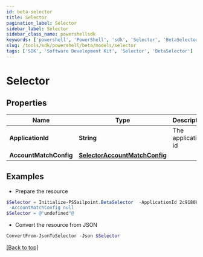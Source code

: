 ```yaml
---
id: beta-selector
title: Selector
pagination_label: Selector
sidebar_label: Selector
sidebar_class_name: powershellsdk
keywords: ['powershell', 'PowerShell', 'sdk', 'Selector', 'BetaSelector'] 
slug: /tools/sdk/powershell/beta/models/selector
tags: ['SDK', 'Software Development Kit', 'Selector', 'BetaSelector']
---
```



# Selector

## Properties

Name | Type | Description | Notes
------------ | ------------- | ------------- | -------------
**ApplicationId** | **String** | The application id | [optional] 
**AccountMatchConfig** | [**SelectorAccountMatchConfig**](selector-account-match-config) |  | [optional] 

## Examples

- Prepare the resource
```powershell
$Selector = Initialize-PSSailpoint.BetaSelector  -ApplicationId 2c91808874ff91550175097daaec161c" `
 -AccountMatchConfig null
$Selector = @"undefined"@
```

- Convert the resource from JSON
```powershell
ConvertFrom-JsonToSelector -Json $Selector
```


[[Back to top]](#) 

